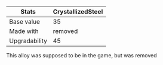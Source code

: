 | Stats          | CrystallizedSteel            |
|----------------|-----------------------|
| Base value     | 35                     |
| Made with      | removed   |
| Upgradability  | 45                     |

This alloy was supposed to be in the game, but was removed